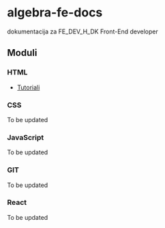 # algebra-fe-docs
dokumentacija za FE_DEV_H_DK Front-End developer 

## Moduli
### HTML
- [Tutoriali](/html/tutorials.md)

### CSS
To be updated
### JavaScript
To be updated
### GIT
To be updated
### React
To be updated

